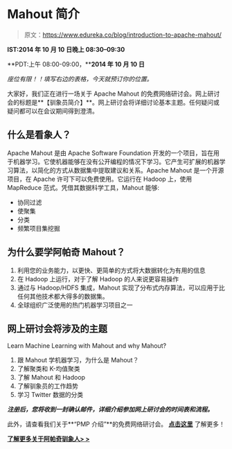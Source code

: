 # Mahout 简介

> 原文：<https://www.edureka.co/blog/introduction-to-apache-mahout/>

**IST:2014 年 10 月 10 日晚上 08:30–09:30**

**PDT:上午 08:00-09:00，****2014 年 10 月 10 日**

*座位有限！！填写右边的表格，今天就预订你的位置。*

大家好，我们正在进行一场关于 Apache Mahout 的免费网络研讨会。网上研讨会的标题是**【驯象员简介】**。网上研讨会将详细讨论基本主题。任何疑问或疑问都可以在会议期间得到澄清。

## **什么是看象人？**

Apache Mahout 是由 Apache Software Foundation 开发的一个项目，旨在用于机器学习。它使机器能够在没有公开编程的情况下学习。它产生可扩展的机器学习算法，以简化的方式从数据集中提取建议和关系。Apache Mahout 是一个开源项目，在 Apache 许可下可以免费使用。它运行在 Hadoop 上，使用 MapReduce 范式。凭借其数据科学工具，Mahout 能够:

*   协同过滤
*   使聚集
*   分类
*   频繁项目集挖掘

## **为什么要学阿帕奇 Mahout？**

1.  利用您的业务能力，以更快、更简单的方式将大数据转化为有用的信息
2.  在 Hadoop 上运行，对于了解 Hadoop 的人来说更容易操作
3.  通过与 Hadoop/HDFS 集成，Mahout 实现了分布式内存算法，可以应用于比任何其他技术都大得多的数据集。
4.  全球组织广泛使用的热门机器学习项目之一

## **网上研讨会将涉及的主题**

Learn Machine Learning with Mahout and why Mahout?

1.  跟 Mahout 学机器学习，为什么是 Mahout？
2.  了解聚类和 K-均值聚类
3.  了解 Mahout 和 Hadoop
4.  了解驯象员的工作趋势
5.  学习 Twitter 数据的分类

***注册后，您将收到一封确认邮件，详细介绍参加网上研讨会的时间表和流程。***

此外，请查看我们关于**“PMP 介绍”**的免费网络研讨会。 **[点击这里](https://www.edureka.co/blog/videos/introduction-to-pmp-webinar/ "Free Webinar Introduction to PMP")** 了解更多！

**[了解更多关于阿帕奇驯象人> >](https://www.edureka.co/mahout-self-paced "Apache Mahout Training")**